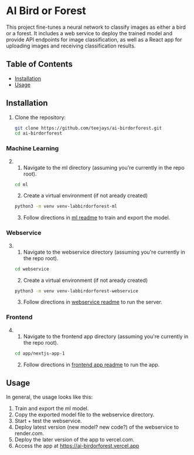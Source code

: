 # AI Bird or Forest

This project fine-tunes a neural network to classify images as either a bird or a forest. It includes a web service to deploy the trained model and provide API endpoints for image classification, as well as a React app for uploading images and receiving classification results.

## Table of Contents

-   [Installation](#installation)
-   [Usage](#usage)

## Installation

1. Clone the repository:
    ```bash
    git clone https://github.com/teejays/ai-birdorforest.git
    cd ai-birdorforest
    ```

### Machine Learning

2.  1. Navigate to the ml directory (assuming you're currently in the repo root).

    ```bash
    cd ml
    ```

    2. Create a virtual environment (if not aready created)

    ```bash
    python3 -m venv venv-labbirdorforest-ml
    ```

    3. Follow directions in [ml readme](./ml/README.md) to train and export the model.

### Webservice

3.  1. Navigate to the webservice directory (assuming you're currently in the repo root).

    ```bash
    cd webservice
    ```

    2.  Create a virtual environment (if not aready created)

    ```bash
    python3 -m venv venv-labbirdorforest-webservice
    ```

    3.  Follow directions in [webservice readme](./webservice/README.md) to run the server.

### Frontend

4.  1. Navigate to the frontend app directory (assuming you're currently in the repo root).

    ```bash
    cd app/nextjs-app-1
    ```

    2. Follow directions in [frontend app readme](./app/nextjs-app-1/README.md) to run the app.

## Usage

In general, the usage looks like this:

1. Train and export the ml model.
2. Copy the exported model file to the webservice directory.
3. Start + test the webservice.
4. Deploy latest version (new model? new code?) of the webservice to render.com.
5. Deploy the later version of the app to vercel.com.
6. Access the app at https://ai-birdorforest.vercel.app
